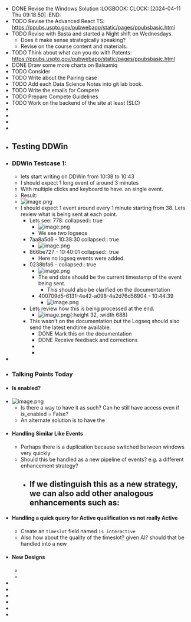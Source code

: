 - DONE Revise the Windows Solution
  :LOGBOOK:
  CLOCK: [2024-04-11 Thu 09:18:50]
  :END:
- TODO Revise the Advanced React TS: https://ppubs.uspto.gov/pubwebapp/static/pages/ppubsbasic.html
- TODO Revise with Basta and started a Night shift on Wednesdays.
	- Does it make sense strategically speaking?
	- Revise on the course content and materials.
- TODO Think about what can you do with Patents: https://ppubs.uspto.gov/pubwebapp/static/pages/ppubsbasic.html
- DONE Draw some more charts on Balsamiq
- TODO Consider
- TODO Write about the Pairing case
- TODO Add each Data Science Notes into git lab book.
- TODO Write the emails for Compete
- TODO Prepare Compete Guidelines
- TODO Work on the backend of the site at least (SLC)
-
-
-
-
- ## Testing DDWin
- ### DDWin Testcase 1:
	- lets start writing on DDWin from 10:38 to 10:43
	- I should expect 1 long event of around 3 minutes
	- With multiple clicks and keyboard to have. an single event.
	- Result:
	- ![image.png](../assets/image_1712846684734_0.png)
	- I should expect 1 event around every 1 minute starting from 38. Lets review what is being sent at each point.
		- Lets see: 778:
		  collapsed:: true
			- ![image.png](../assets/image_1712846873235_0.png)
			- We see two logseqs
		- 7aa8a5d6 - 10:38:30
		  collapsed:: true
			- ![image.png](../assets/image_1712846914312_0.png)
		- 866be727 - 10:40:01
		  collapsed:: true
			- Here no logseq events were added.
		- 0238bfa6 -
		  collapsed:: true
			- ![image.png](../assets/image_1712847121744_0.png)
			- The end date should be the current timestamp of the event being sent.
				- This should also be clarified on the documentation
			- 400709d5-6131-4e42-a098-4a2d76d56904 - 10:44:39
				- ![image.png](../assets/image_1712847221652_0.png)
		- Lets review how this is being processed at the end.
			- ![image.png](../assets/image_1712848141600_0.png){:height 32, :width 688}
		- This wasn't on the documentation but the Logseq should also send the latest endtime available.
			- DONE Mark this on the documentation
			- DONE Receive feedback and corrections
			-
			-
-
- ### Talking Points Today
- #### Is enabled?
- ![image.png](../assets/image_1712850118563_0.png)
	- Is there a way to have it as such? Can he still have access even if is_enabled = False?
	- An alternate solution is to have the
- #### Handling Similar Like Events
	- Perhaps there is a duplication because switched between windows very quickly
	- Should this be handled as a new pipeline of events? e.g. a different enhancement strategy?
		- If we distinguish this as a new strategy, we can also add other analogous enhancements such as:
			-
- #### Handling a quick query for Active qualification vs not really Active
	- Create an `timeslot` field named `is_interactive`
	- Also how about the quality of the timeslot? given AI? should that be handled into a new
- #### New Designs
	-
	-
-
-
-
-
-
-